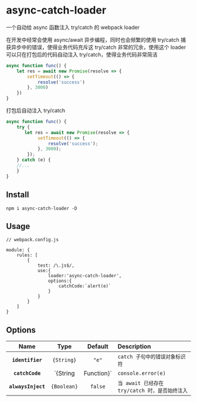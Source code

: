 # async-catch-loader
一个自动给 async 函数注入 try/catch 的 webpack loader

在开发中经常会使用 async/await 异步编程，同时也会频繁的使用 try/catch 捕获异步中的错误，使得业务代码充斥这 try/catch 非常的冗余，使用这个 loader 可以只在打包后的代码自动注入 try/catch，使得业务代码非常简洁

```javascript
async function func() {
    let res = await new Promise(resolve => {
        setTimeout(() => {
            resolve('success')
        }, 3000)
    })
}
```

打包后自动注入 try/catch
```javascript
async function func() {
    try {
       let res = await new Promise(resolve => {
            setTimeout(() => {
                resolve('success');
            }, 3000);
        });
    } catch (e) {
    //...
    }
}
```

## Install

```
npm i async-catch-loader -D
```

## Usage

```
// webpack.config.js

module: {
    rules: [
        {
            test: /\.js$/,
            use:{
                loader:'async-catch-loader',
                options:{
                    catchCode:`alert(e)`
                }
            }
        }
    ]
}
```

## Options
|Name|Type|Default|Description|
|:--:|:--:|:--:|:----------|
|**`identifier`**|`{String}`|`"e"`|`catch 子句中的错误对象标识符`
|**`catchCode`**|`{String|Function}`|`console.error(e)`|`catch 子句中的代码片段`
|**`alwaysInject`**|`{Boolean}`|`false`|`当 await 已经存在 try/catch 时，是否始终注入`

